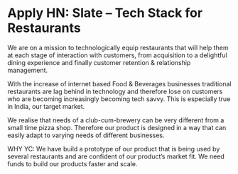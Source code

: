 # Apply HN: Slate – Tech Stack for Restaurants

We are on a mission to technologically equip restaurants that will help them at each stage of interaction with customers, from acquisition to a delightful dining experience and finally customer retention &amp; relationship management.<p>With the increase of internet based Food &amp; Beverages businesses traditional restaurants are lag behind in technology and therefore lose on customers who are becoming increasingly becoming tech savvy. This is especially true in India, our target market.<p>We realise that  needs of a club-cum-brewery can be very different from a small time pizza shop. Therefore our product is designed in a way that can easily adapt to varying needs of different businesses.<p>WHY YC: We have build a prototype of our product that is being used by several restaurants and are confident of our product’s market fit. We need funds to build our products faster and scale.
